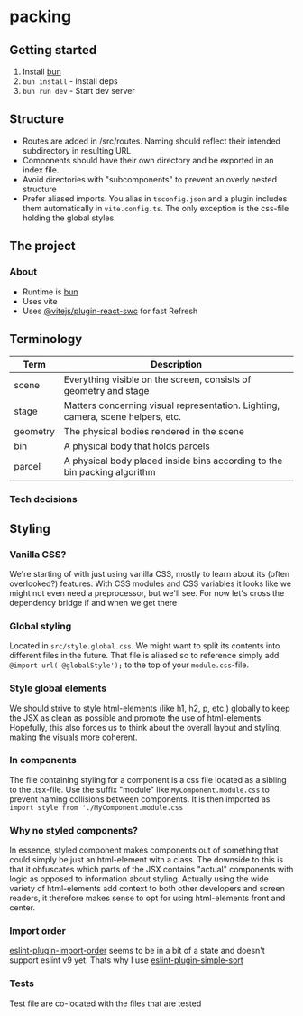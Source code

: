 # packing

## Getting started
1. Install [bun](https://bun.sh/)
2. `bun install` - Install deps
3. `bun run dev` - Start dev server

## Structure
- Routes are added in /src/routes. Naming should reflect their intended subdirectory in resulting URL
- Components should have their own directory and be exported in an index file.
- Avoid directories with "subcomponents" to prevent an overly nested structure
- Prefer aliased imports. You alias in `tsconfig.json` and a plugin includes them automatically in `vite.config.ts`. The only exception is the css-file holding the global styles.

## The project

### About
- Runtime is [bun](https://bun.sh/)
- Uses vite
- Uses [@vitejs/plugin-react-swc](https://github.com/vitejs/vite-plugin-react-swc) for fast Refresh

## Terminology
| Term     | Description                                                                     |
| ---------| ------------------------------------------------------------------------------- |
| scene    | Everything visible on the screen, consists of geometry and stage                |
| stage    | Matters concerning visual representation. Lighting, camera, scene helpers, etc. |
| geometry | The physical bodies rendered in the scene                                       |
| bin      | A physical body that holds parcels                                              |
| parcel   | A physical body placed inside bins according to the bin packing algorithm       |

### Tech decisions

## Styling

### Vanilla CSS?
We're starting of with just using vanilla CSS, mostly to learn about its (often overlooked?) features. With CSS modules and CSS variables it looks like we might not even need a preprocessor, but we'll see. For now let's cross the dependency bridge if and when we get there

### Global styling
Located in `src/style.global.css`. We might want to split its contents into different files in the future. That file is aliased so to reference simply add `@import url('@globalStyle');` to the top of your `module.css`-file.

### Style global elements
We should strive to style html-elements (like h1, h2, p, etc.) globally to keep the JSX as clean as possible and promote the use of html-elements. Hopefully, this also forces us to think about the overall layout and styling, making the visuals more coherent.

### In components
The file containing styling for a component is a css file located as a sibling to the .tsx-file. Use the suffix "module" like `MyComponent.module.css` to prevent naming collisions between components.
It is then imported as `import style from './MyComponent.module.css`

### Why no styled components?
In essence, styled component makes components out of something that could simply be just an html-element with a class.
The downside to this is that it obfuscates which parts of the JSX contains "actual" components with logic as opposed to information about styling. Actually using the wide variety of html-elements add context to both other developers and screen readers, it therefore makes sense to opt for using html-elements front and center.

### Import order
[eslint-plugin-import-order](https://github.com/import-js/eslint-plugin-import/issues/2948) seems to be in a bit of a state and doesn't support eslint v9 yet. Thats why I use [eslint-plugin-simple-sort](https://github.com/lydell/eslint-plugin-simple-import-sort)


### Tests
Test file are co-located with the files that are tested